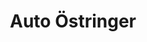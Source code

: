 ---
title: "Auto Östringer"
url: /oestringen/auto-oestringer-felix-mendelssohn-strasse/
shop: Autohaus
---